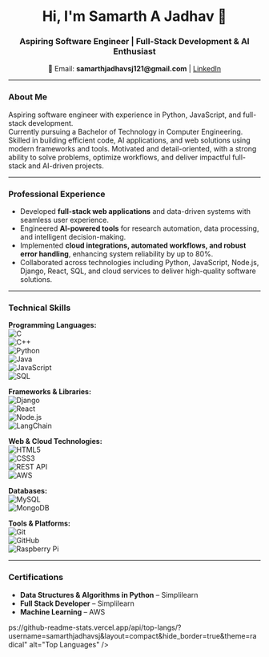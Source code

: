<h1 align="center">Hi, I'm Samarth A Jadhav 👋</h1>
<h3 align="center">Aspiring Software Engineer | Full-Stack Development & AI Enthusiast</h3>

<p align="center">
📧 Email: <b>samarthjadhavsj121@gmail.com</b> | 
<a href="https://linkedin.com/in/samarth-jadhav" target="_blank">LinkedIn</a>
</p>

---

### About Me
Aspiring software engineer with experience in Python, JavaScript, and full-stack development.  
Currently pursuing a Bachelor of Technology in Computer Engineering. Skilled in building efficient code, AI applications, and web solutions using modern frameworks and tools. Motivated and detail-oriented, with a strong ability to solve problems, optimize workflows, and deliver impactful full-stack and AI-driven projects.

---

### Professional Experience
- Developed **full-stack web applications** and data-driven systems with seamless user experience.  
- Engineered **AI-powered tools** for research automation, data processing, and intelligent decision-making.  
- Implemented **cloud integrations, automated workflows, and robust error handling**, enhancing system reliability by up to 80%.  
- Collaborated across technologies including Python, JavaScript, Node.js, Django, React, SQL, and cloud services to deliver high-quality software solutions.

---

### Technical Skills

**Programming Languages:**  
![C](https://img.shields.io/badge/C-00599C?style=for-the-badge&logo=c&logoColor=white)  
![C++](https://img.shields.io/badge/C++-00599C?style=for-the-badge&logo=c%2B%2B&logoColor=white)  
![Python](https://img.shields.io/badge/Python-3776AB?style=for-the-badge&logo=python&logoColor=white)  
![Java](https://img.shields.io/badge/Java-007396?style=for-the-badge&logo=java&logoColor=white)  
![JavaScript](https://img.shields.io/badge/JavaScript-F7DF1E?style=for-the-badge&logo=javascript&logoColor=black)  
![SQL](https://img.shields.io/badge/SQL-4479A1?style=for-the-badge&logo=mysql&logoColor=white)  

**Frameworks & Libraries:**  
![Django](https://img.shields.io/badge/Django-092E20?style=for-the-badge&logo=django&logoColor=white)  
![React](https://img.shields.io/badge/React-61DAFB?style=for-the-badge&logo=react&logoColor=black)  
![Node.js](https://img.shields.io/badge/Node.js-339933?style=for-the-badge&logo=node.js&logoColor=white)  
![LangChain](https://img.shields.io/badge/LangChain-FF6C00?style=for-the-badge&logoColor=white) 

**Web & Cloud Technologies:**  
![HTML5](https://img.shields.io/badge/HTML5-E34F26?style=for-the-badge&logo=html5&logoColor=white)  
![CSS3](https://img.shields.io/badge/CSS3-1572B6?style=for-the-badge&logo=css3&logoColor=white)  
![REST API](https://img.shields.io/badge/REST_API-FF6C37?style=for-the-badge)  
![AWS](https://img.shields.io/badge/AWS-232F3E?style=for-the-badge&logo=amazon-aws&logoColor=white)  

**Databases:**  
![MySQL](https://img.shields.io/badge/MySQL-4479A1?style=for-the-badge&logo=mysql&logoColor=white)  
![MongoDB](https://img.shields.io/badge/MongoDB-47A248?style=for-the-badge&logo=mongodb&logoColor=white)  

**Tools & Platforms:**  
![Git](https://img.shields.io/badge/Git-F05032?style=for-the-badge&logo=git&logoColor=white)  
![GitHub](https://img.shields.io/badge/GitHub-181717?style=for-the-badge&logo=github&logoColor=white)  
![Raspberry Pi](https://img.shields.io/badge/RaspberryPi-C51A4A?style=for-the-badge&logo=raspberry-pi&logoColor=white)  

---

### Certifications
- **Data Structures & Algorithms in Python** – Simplilearn  
- **Full Stack Developer** – Simplilearn  
- **Machine Learning** – AWS

ps://github-readme-stats.vercel.app/api/top-langs/?username=samarthjadhavsj&layout=compact&hide_border=true&theme=radical" alt="Top Languages" />
</p>
